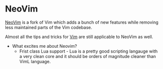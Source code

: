 # NeoVim

[NeoVim](https://neovim.io/) is a fork of Vim which adds a bunch of new
features while removing less maintained parts of the Vim codebase.

Almost all the tips and tricks for [Vim](vim.md) are still applicable to NeoVim
as well.

- What excites me about Neovim?
  - Frist class Lua support - Lua is a pretty good scripting langauge with a
    very clean core and it should be orders of magnitude cleaner than VimL
    language.
